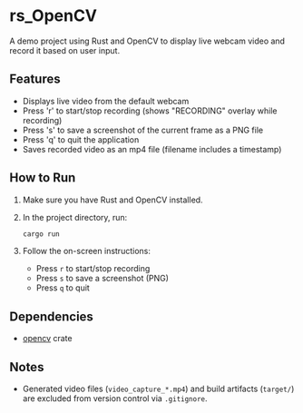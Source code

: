 # rs_OpenCV

A demo project using Rust and OpenCV to display live webcam video and record it based on user input.

## Features

- Displays live video from the default webcam
- Press 'r' to start/stop recording (shows "RECORDING" overlay while recording)
- Press 's' to save a screenshot of the current frame as a PNG file
- Press 'q' to quit the application
- Saves recorded video as an mp4 file (filename includes a timestamp)

## How to Run

1. Make sure you have Rust and OpenCV installed.
2. In the project directory, run:

   ```bash
   cargo run
   ```

3. Follow the on-screen instructions:
   - Press `r` to start/stop recording
   - Press `s` to save a screenshot (PNG)
   - Press `q` to quit

## Dependencies

- [opencv](https://crates.io/crates/opencv) crate

## Notes

- Generated video files (`video_capture_*.mp4`) and build artifacts (`target/`) are excluded from version control via `.gitignore`.